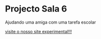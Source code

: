 
# Projecto Sala 6
 Ajudando uma amiga com uma tarefa escolar

   <a href="https://joelson-lopes.github.io/Projecto-Sala-6/novo.html">visite o nosso site experimental!!!</a>
   
